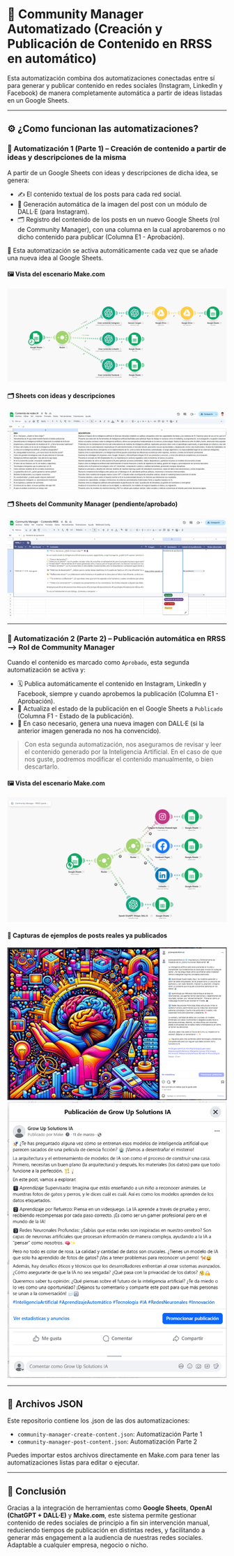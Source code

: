 # 🤖 Community Manager Automatizado (Creación y Publicación de Contenido en RRSS en automático)

Esta automatización combina dos automatizaciones conectadas entre sí para generar y publicar contenido en redes sociales (Instagram, LinkedIn y Facebook) de manera completamente automática a partir de ideas listadas en un Google Sheets.

---

## ⚙️ ¿Como funcionan las automatizaciones?

### 🧩 Automatización 1 (Parte 1) – Creación de contenido a partir de ideas y descripciones de la misma

A partir de un Google Sheets con ideas y descripciones de dicha idea, se genera:

- ✍️ El contenido textual de los posts para cada red social.
- 🧠 Generación automática de la imagen del post con un módulo de DALL·E (para Instagram).
- 🗂 Registro del contenido de los posts en un nuevo Google Sheets (rol de Community Manager), con una columna en la cual aprobaremos o no dicho contenido para publicar (Columna E1 - Aprobación).

📍 Esta automatización se activa automáticamente cada vez que se añade una nueva idea al Google Sheets.

#### 🖼️ Vista del escenario Make.com

![Automatización creación de contenido](../assets/community-manager-automation/PARTE%201%20-%20Automatizaci%C3%B3n%20creaci%C3%B3n%20contenido%20RRSS.png)

#### 🗂️ Sheets con ideas y descripciones

![Google Sheets Ideas](../assets/community-manager-automation/GOOGLE%20SHEETS%20-%20Ideas%20y%20descripciones.png)

#### 🗂️ Sheets del Community Manager (pendiente/aprobado)

![Google Sheets CM](../assets/community-manager-automation/GOOGLE%20SHEETS%20-%20Community%20Manager.png)

---

### 🚀 Automatización 2 (Parte 2) – Publicación automática en RRSS --> Rol de Community Manager

Cuando el contenido es marcado como `Aprobado`, esta segunda automatización se activa y:

- 🗓 Publica automáticamente el contenido en Instagram, LinkedIn y Facebook, siempre y cuando aprobemos la publicación (Columna E1 - Aprobación).
- 🔁 Actualiza el estado de la publicación en el Google Sheets a `Publicado` (Columna F1 - Estado de la publicación).
- 🧠 En caso necesario, genera una nueva imagen con DALL·E (si la anterior imagen generada no nos ha convencido).

> Con esta segunda automatización, nos aseguramos de revisar y leer el contenido generado por la Inteligencia Artificial. En el caso de que nos guste, podremos modificar el contenido manualmente, o bien descartarlo.

#### 🖼️ Vista del escenario Make.com

![Automatización publicación de contenido](../assets/community-manager-automation/PARTE%202%20-%20Automatizaci%C3%B3n%20publicaci%C3%B3n%20RRSS.png)

#### 📱 Capturas de ejemplos de posts reales ya publicados

![Ejemplo de post en Instagram](../assets/community-manager-automation/POST%20GENERADO%20EN%20INSTAGRAM.png)
![Ejemplo de post en Facebook](../assets/community-manager-automation/POST%20GENERADO%20EN%20FACEBOOK.png)

---

## 🧩 Archivos JSON

Este repositorio contiene los .json de las dos automatizaciones:

- `community-manager-create-content.json`: Automatización Parte 1
- `community-manager-post-content.json`: Automatización Parte 2

Puedes importar estos archivos directamente en Make.com para tener las automatizaciones listas para editar o ejecutar.

---

## 🧠 Conclusión

Gracias a la integración de herramientas como **Google Sheets**, **OpenAI (ChatGPT + DALL·E)** y **Make.com**, este sistema permite gestionar contenido de redes sociales de principio a fin sin intervención manual, reduciendo tiempos de publicación en distintas redes, y facilitando a generar más engagement a la audiencia de nuestras redes sociales. Adaptable a cualquier empresa, negocio o nicho.

